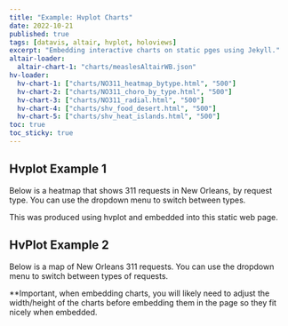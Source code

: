```yaml
---
title: "Example: Hvplot Charts"
date: 2022-10-21
published: true
tags: [datavis, altair, hvplot, holoviews]
excerpt: "Embedding interactive charts on static pges using Jekyll."
altair-loader:
  altair-chart-1: "charts/measlesAltairWB.json"
hv-loader:
  hv-chart-1: ["charts/NO311_heatmap_bytype.html", "500"]
  hv-chart-2: ["charts/NO311_choro_by_type.html", "500"]
  hv-chart-3: ["charts/NO311_radial.html", "500"]
  hv-chart-4: ["charts/shv_food_desert.html", "500"]
  hv-chart-5: ["charts/shv_heat_islands.html", "500"]
toc: true
toc_sticky: true
---
```


## Hvplot Example 1

Below is a heatmap that shows 311 requests in New Orleans, by request type. You can use the dropdown menu to switch between types.

<div id="hv-chart-1"></div>

This was produced using hvplot and embedded into this static web page. 

## HvPlot Example 2

Below is a map of New Orleans 311 requests. You can use the dropdown menu to switch between types of requests.

<div id="hv-chart-2"></div>

**Important, when embedding charts, you will likely need to adjust the width/height of the charts before embedding them in the page so they
fit nicely when embedded.
